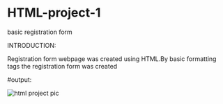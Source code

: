 # HTML-project-1
basic registration form

INTRODUCTION:

Registration form webpage was created using HTML.By basic formatting tags the registration form was created

#output:

![html project pic](https://user-images.githubusercontent.com/106869388/174424278-f29008c2-1eec-4f78-b538-81ef3907358a.png)
